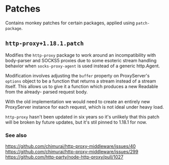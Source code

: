 # Patches
Contains monkey patches for certain packages, applied using `patch-package`.

## `http-proxy+1.18.1.patch`
Modifies the `http-proxy` package to work around an incompatibility with
body-parser and SOCKS5 proxies due to some esoteric stream handling behavior
when `socks-proxy-agent` is used instead of a generic http.Agent.

Modification involves adjusting the `buffer` property on ProxyServer's `options`
object to be a function that returns a stream instead of a stream itself. This
allows us to give it a function which produces a new Readable from the already-
parsed request body.

With the old implementation we would need to create an entirely new ProxyServer
instance for each request, which is not ideal under heavy load.

`http-proxy` hasn't been updated in six years so it's unlikely that this patch
will be broken by future updates, but it's stil pinned to 1.18.1 for now.

### See also
https://github.com/chimurai/http-proxy-middleware/issues/40
https://github.com/chimurai/http-proxy-middleware/issues/299
https://github.com/http-party/node-http-proxy/pull/1027
